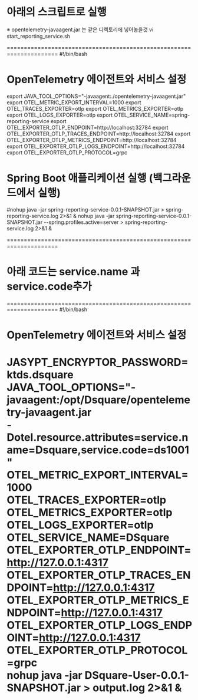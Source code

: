 
# 아래의 스크립트로 실행
※ opentelemetry-javaagent.jar 는 같은 디렉토리에 넣어놓을것
vi start_reporting_service.sh

=====================================================================
#!/bin/bash

# OpenTelemetry 에이전트와 서비스 설정
export JAVA_TOOL_OPTIONS="-javaagent:./opentelemetry-javaagent.jar"
export OTEL_METRIC_EXPORT_INTERVAL=1000
export OTEL_TRACES_EXPORTER=otlp
export OTEL_METRICS_EXPORTER=otlp
export OTEL_LOGS_EXPORTER=otlp
export OTEL_SERVICE_NAME=spring-reporting-service
export OTEL_EXPORTER_OTLP_ENDPOINT=http://localhost:32784
export OTEL_EXPORTER_OTLP_TRACES_ENDPOINT=http://localhost:32784
export OTEL_EXPORTER_OTLP_METRICS_ENDPOINT=http://localhost:32784
export OTEL_EXPORTER_OTLP_LOGS_ENDPOINT=http://localhost:32784
export OTEL_EXPORTER_OTLP_PROTOCOL=grpc

# Spring Boot 애플리케이션 실행 (백그라운드에서 실행)
#nohup java -jar spring-reporting-service-0.0.1-SNAPSHOT.jar > spring-reporting-service.log 2>&1 &
nohup java -jar spring-reporting-service-0.0.1-SNAPSHOT.jar --spring.profiles.active=server > spring-reporting-service.log 2>&1 &

=====================================================================


# 아래 코드는 service.name 과 service.code추가
=====================================================================
#!/bin/bash
# OpenTelemetry 에이전트와 서비스 설정

JASYPT_ENCRYPTOR_PASSWORD=ktds.dsquare \
JAVA_TOOL_OPTIONS="-javaagent:/opt/Dsquare/opentelemetry-javaagent.jar \
-Dotel.resource.attributes=service.name=Dsquare,service.code=ds1001" \
OTEL_METRIC_EXPORT_INTERVAL=1000 \
OTEL_TRACES_EXPORTER=otlp \
OTEL_METRICS_EXPORTER=otlp \
OTEL_LOGS_EXPORTER=otlp \
OTEL_SERVICE_NAME=DSquare \
OTEL_EXPORTER_OTLP_ENDPOINT=http://127.0.0.1:4317 \
OTEL_EXPORTER_OTLP_TRACES_ENDPOINT=http://127.0.0.1:4317 \
OTEL_EXPORTER_OTLP_METRICS_ENDPOINT=http://127.0.0.1:4317 \
OTEL_EXPORTER_OTLP_LOGS_ENDPOINT=http://127.0.0.1:4317 \
OTEL_EXPORTER_OTLP_PROTOCOL=grpc \
nohup java -jar DSquare-User-0.0.1-SNAPSHOT.jar > output.log 2>&1 &
=====================================================================

